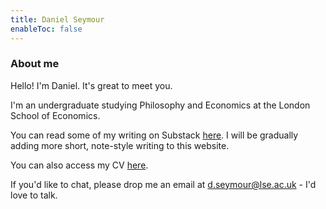 ```yaml
---
title: Daniel Seymour
enableToc: false
---
```

<h3>About me</h3>

<p>Hello! I'm Daniel. It's great to meet you.</p>

<p>I'm an undergraduate studying Philosophy and Economics at the London School of Economics.</p>

<p>You can read some of my writing on Substack <a href="https://danielseymour.substack.com/?utm_source=substack&utm_medium=web&utm_campaign=substack_profile" target="_blank" rel="noopener noreferrer">here</a>. I will be gradually adding more short, note-style writing to this website.</p>

<p>You can also access my CV <a href="https://drive.google.com/file/d/1PlJ_bptXVNHAXrA7CdeEsaneLmtT6gf_/view?usp=sharing" target="_blank" rel="noopener noreferrer">here</a>.</p>

<p>If you'd like to chat, please drop me an email at <a href="mailto:d.seymour@lse.ac.uk">d.seymour@lse.ac.uk</a> - I'd love to talk.</p>

